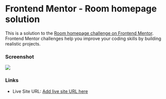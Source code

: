 # Frontend Mentor - Room homepage solution

This is a solution to the [Room homepage challenge on Frontend Mentor](https://www.frontendmentor.io/challenges/room-homepage-BtdBY_ENq). Frontend Mentor challenges help you improve your coding skills by building realistic projects. 

### Screenshot

![](./screenshot.jpg)

### Links
- Live Site URL: [Add live site URL here](https://your-live-site-url.com)


